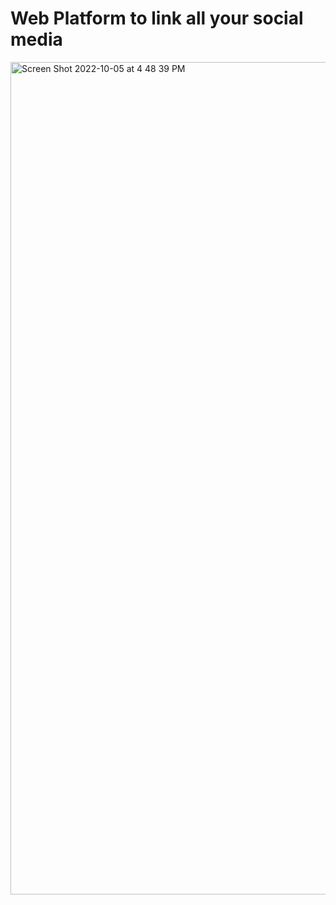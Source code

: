 # Web Platform to link all your social media

<img width="1332" alt="Screen Shot 2022-10-05 at 4 48 39 PM" src="https://user-images.githubusercontent.com/86069134/194090788-fbcdbfcb-d6f9-4382-bfb6-607c158ed2fb.png">

